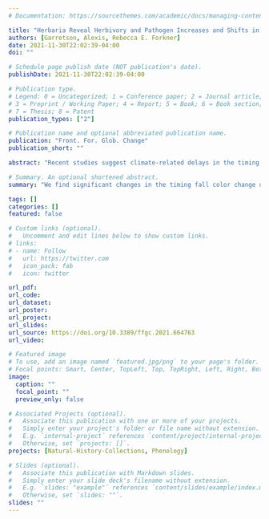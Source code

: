 ```yaml
---
# Documentation: https://sourcethemes.com/academic/docs/managing-content/

title: "Herbaria Reveal Herbivory and Pathogen Increases and Shifts in Senescence for Northeastern United States Maples Over 150 Years"
authors: [Garretson, Alexis, Rebecca E. Forkner]
date: 2021-11-30T22:02:39-04:00
doi: ""

# Schedule page publish date (NOT publication's date).
publishDate: 2021-11-30T22:02:39-04:00

# Publication type.
# Legend: 0 = Uncategorized; 1 = Conference paper; 2 = Journal article;
# 3 = Preprint / Working Paper; 4 = Report; 5 = Book; 6 = Book section;
# 7 = Thesis; 8 = Patent
publication_types: ["2"]

# Publication name and optional abbreviated publication name.
publication: "Front. For. Glob. Change"
publication_short: ""

abstract: "Recent studies suggest climate-related delays in the timing of leaf coloration and abscission in maple trees but lack baseline data prior to the late 20th century. To better understand how autumn foliar phenology and late-season damage risks have changed for this genus over the past century, we evaluated 2,972 digitized herbaria specimens of red and sugar maple collected between 1826 and 2016 for the presence of leaves, autumn leaf coloration, and pathogen or herbivore damage. We found that the onset (first appearance) of colored leaves has shifted 0.26 days later each year, leading to a delay of more than a month in autumn phenology since 1880. We find that these shifts are related to precipitation regimes in both the fall and summer seasons and that more severe droughts are associated with higher probabilities of colored leaves. Moreover, we found that the probability of both herbivory and pathogen damage has increased significantly over the study period. In particular, we find a strong association between increasing summer drought conditions and increased probability of herbivory. Furthermore, the presence of foliar damage increased the probability of leaf coloration on herbaria specimens. However, the end-of-season abscission date (last appearance of leaves) was strongly associated with herbivory and climate in a contrary direction: Increasing yearly drought, higher fall temperatures, and the presence of herbivory were associated with earlier abscission. In fact, the last leaf dates for specimens with herbivory were nearly 2 weeks earlier than specimens without herbivore damage. Our study documents significant changes in maple senescence over the last 150 years and suggests that incorporating herbivory into models may improve our ability to predict forest responses to climate shifts."

# Summary. An optional shortened abstract.
summary: "We find significant changes in the timing fall color change using herbarium specimens"

tags: []
categories: []
featured: false

# Custom links (optional).
#   Uncomment and edit lines below to show custom links.
# links:
# - name: Follow
#   url: https://twitter.com
#   icon_pack: fab
#   icon: twitter

url_pdf: 
url_code:
url_dataset:
url_poster:
url_project:
url_slides: 
url_source: https://doi.org/10.3389/ffgc.2021.664763
url_video:

# Featured image
# To use, add an image named `featured.jpg/png` to your page's folder. 
# Focal points: Smart, Center, TopLeft, Top, TopRight, Left, Right, BottomLeft, Bottom, BottomRight.
image:
  caption: ""
  focal_point: ""
  preview_only: false

# Associated Projects (optional).
#   Associate this publication with one or more of your projects.
#   Simply enter your project's folder or file name without extension.
#   E.g. `internal-project` references `content/project/internal-project/index.md`.
#   Otherwise, set `projects: []`.
projects: [Natural-History-Collections, Phenology]

# Slides (optional).
#   Associate this publication with Markdown slides.
#   Simply enter your slide deck's filename without extension.
#   E.g. `slides: "example"` references `content/slides/example/index.md`.
#   Otherwise, set `slides: ""`.
slides: ""
---
```

